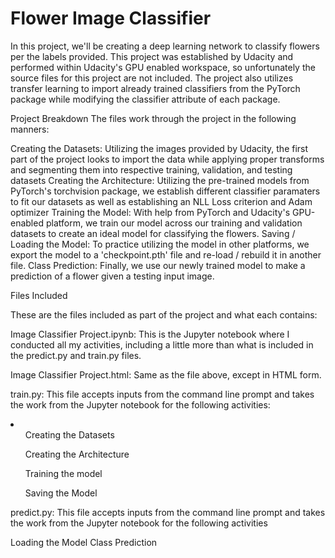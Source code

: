 
<h1>Flower Image Classifier</h1>
In this project, we'll be creating a deep learning network to classify flowers per the labels provided. This project was established by Udacity and performed within Udacity's GPU enabled workspace, so unfortunately the source files for this project are not included. The project also utilizes transfer learning to import already trained classifiers from the PyTorch package while modifying the classifier attribute of each package.

Project Breakdown
The files work through the project in the following manners:

Creating the Datasets: Utilizing the images provided by Udacity, the first part of the project looks to import the data while applying proper transforms and segmenting them into respective training, validation, and testing datasets
Creating the Architecture: Utilizing the pre-trained models from PyTorch's torchvision package, we establish different classifier paramaters to fit our datasets as well as establishing an NLL Loss criterion and Adam optimizer
Training the Model: With help from PyTorch and Udacity's GPU-enabled platform, we train our model across our training and validation datasets to create an ideal model for classifying the flowers.
Saving / Loading the Model: To practice utilizing the model in other platforms, we export the model to a 'checkpoint.pth' file and re-load / rebuild it in another file.
Class Prediction: Finally, we use our newly trained model to make a prediction of a flower given a testing input image.





Files Included

These are the files included as part of the project and what each contains:

Image Classifier Project.ipynb: This is the Jupyter notebook where I conducted all my activities, including a little more than what is included in the predict.py and train.py files.

Image Classifier Project.html: Same as the file above, except in HTML form.

train.py: This file accepts inputs from the command line prompt and takes the work from the Jupyter notebook for the following activities:
<li>
<ul>Creating the Datasets</ul>

<ul>Creating the Architecture</ul>

<ul>Training the model</ul>

<ul>Saving the Model</ul>
</li>
predict.py: This file accepts inputs from the command line prompt and takes the work from the Jupyter notebook for the following activities

Loading the Model
Class Prediction
